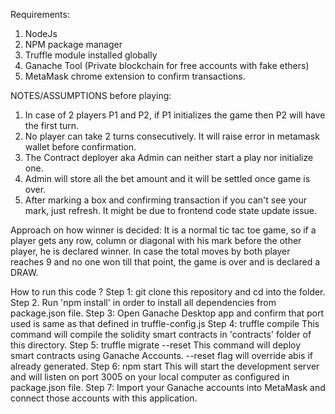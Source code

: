 Requirements:
1. NodeJs
2. NPM package manager
3. Truffle module installed globally
4. Ganache Tool (Private blockchain for free accounts with fake ethers)
5. MetaMask chrome extension to confirm transactions.


NOTES/ASSUMPTIONS before playing:
1. In case of 2 players P1 and P2, if P1 initializes the game then P2 will have the first turn.
2. No player can take 2 turns consecutively. It will raise error in metamask wallet before confirmation.
3. The Contract deployer aka Admin can neither start a play nor initialize one.
4. Admin will store all the bet amount and it will be settled once game is over.
5. After marking a box and confirming transaction if you can't see your mark, just refresh. It might be due to frontend code state update issue.



Approach on how winner is decided:
It is a normal tic tac toe game, so if a player gets any row, column or diagonal with his mark before the other player, he is declared winner. In case the total moves by both player reaches 9 and no one won till that point, the game is over and is declared a DRAW.



How to run this code ?
Step 1: git clone this repository and cd into the folder.
Step 2. Run 'npm install' in order to install all dependencies from package.json file.
Step 3: Open Ganache Desktop app and confirm that port used is same as that defined in truffle-config.js
Step 4: truffle compile
This command will compile the solidity smart contracts in 'contracts' folder of this directory.
Step 5: truffle migrate --reset
This command will deploy smart contracts using Ganache Accounts. --reset flag will override abis if already generated.
Step 6: npm start
This will start the development server and will listen on port 3005 on your local computer as configured in package.json file.
Step 7: Import your Ganache accounts into MetaMask and connect those accounts with this application.